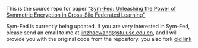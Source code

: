 This is the source repo for paper ["Sym-Fed: Unleashing the Power of Symmetric Encryption in Cross-Silo Federated Learning"](https://doi.org/10.1109/TrustCom60117.2023.00120)

Sym-Fed is currently being updated. If you are very interested in Sym-Fed, please send an email to me at jinzhaowang@stu.usc.edu.cn, and I will provide you with the original code from the repository.
you also fork [old link](https://github.com/zhaozhao626/Sym-Fed_)
